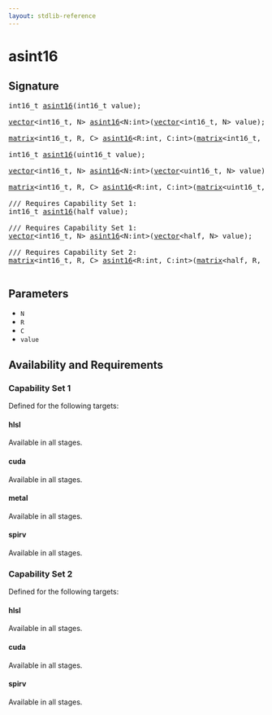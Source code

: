 ```yaml
---
layout: stdlib-reference
---
```


# asint16

## Signature 

<pre>
int16_t <a href="/stdlib-reference/global-decls/asint16">asint16</a>(int16_t <span class='code_param'>value</span>);

<a href="/stdlib-reference/types/vector/index" class="code_type">vector</a>&lt;int16_t, N&gt; <a href="/stdlib-reference/global-decls/asint16">asint16</a>&lt;N:<span class="code_keyword">int</span>&gt;(<a href="/stdlib-reference/types/vector/index" class="code_type">vector</a>&lt;int16_t, N&gt; <span class='code_param'>value</span>);

<a href="/stdlib-reference/types/matrix/index" class="code_type">matrix</a>&lt;int16_t, R, C&gt; <a href="/stdlib-reference/global-decls/asint16">asint16</a>&lt;R:<span class="code_keyword">int</span>, C:<span class="code_keyword">int</span>&gt;(<a href="/stdlib-reference/types/matrix/index" class="code_type">matrix</a>&lt;int16_t, R, C&gt; <span class='code_param'>value</span>);

int16_t <a href="/stdlib-reference/global-decls/asint16">asint16</a>(uint16_t <span class='code_param'>value</span>);

<a href="/stdlib-reference/types/vector/index" class="code_type">vector</a>&lt;int16_t, N&gt; <a href="/stdlib-reference/global-decls/asint16">asint16</a>&lt;N:<span class="code_keyword">int</span>&gt;(<a href="/stdlib-reference/types/vector/index" class="code_type">vector</a>&lt;uint16_t, N&gt; <span class='code_param'>value</span>);

<a href="/stdlib-reference/types/matrix/index" class="code_type">matrix</a>&lt;int16_t, R, C&gt; <a href="/stdlib-reference/global-decls/asint16">asint16</a>&lt;R:<span class="code_keyword">int</span>, C:<span class="code_keyword">int</span>&gt;(<a href="/stdlib-reference/types/matrix/index" class="code_type">matrix</a>&lt;uint16_t, R, C&gt; <span class='code_param'>value</span>);

/// Requires Capability Set 1:
int16_t <a href="/stdlib-reference/global-decls/asint16">asint16</a>(<span class="code_keyword">half</span> <span class='code_param'>value</span>);

/// Requires Capability Set 1:
<a href="/stdlib-reference/types/vector/index" class="code_type">vector</a>&lt;int16_t, N&gt; <a href="/stdlib-reference/global-decls/asint16">asint16</a>&lt;N:<span class="code_keyword">int</span>&gt;(<a href="/stdlib-reference/types/vector/index" class="code_type">vector</a>&lt;<span class="code_keyword">half</span>, N&gt; <span class='code_param'>value</span>);

/// Requires Capability Set 2:
<a href="/stdlib-reference/types/matrix/index" class="code_type">matrix</a>&lt;int16_t, R, C&gt; <a href="/stdlib-reference/global-decls/asint16">asint16</a>&lt;R:<span class="code_keyword">int</span>, C:<span class="code_keyword">int</span>&gt;(<a href="/stdlib-reference/types/matrix/index" class="code_type">matrix</a>&lt;<span class="code_keyword">half</span>, R, C&gt; <span class='code_param'>value</span>);

</pre>

## Parameters

* `N`
* `R`
* `C`
* `value`

## Availability and Requirements

### Capability Set 1

Defined for the following targets:

#### hlsl
Available in all stages.

#### cuda
Available in all stages.

#### metal
Available in all stages.

#### spirv
Available in all stages.


### Capability Set 2

Defined for the following targets:

#### hlsl
Available in all stages.

#### cuda
Available in all stages.

#### spirv
Available in all stages.



